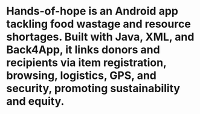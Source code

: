 # Hands-of-hope  is an Android app tackling food wastage and resource shortages. Built with Java, XML, and Back4App, it links donors and recipients via item registration, browsing, logistics, GPS, and security, promoting sustainability and equity.
